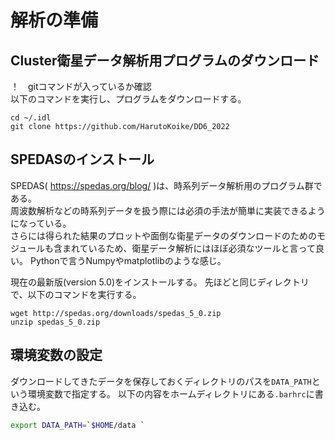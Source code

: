 # 解析の準備
## Cluster衛星データ解析用プログラムのダウンロード
！　gitコマンドが入っているか確認 </br>
以下のコマンドを実行し、プログラムをダウンロードする。
```
cd ~/.idl
git clone https://github.com/HarutoKoike/DD6_2022
```


## SPEDASのインストール
SPEDAS( https://spedas.org/blog/ )は、時系列データ解析用のプログラム群である。</br>
周波数解析などの時系列データを扱う際には必須の手法が簡単に実装できるようになっている。</br>
さらには得られた結果のプロットや面倒な衛星データのダウンロードのためのモジュールも含まれているため、衛星データ解析にはほぼ必須なツールと言って良い。
Pythonで言うNumpyやmatplotlibのような感じ。 </br>

現在の最新版(version 5.0)をインストールする。
先ほどと同じディレクトリで、以下のコマンドを実行する。
```
wget http://spedas.org/downloads/spedas_5_0.zip
unzip spedas_5_0.zip
``` 


## 環境変数の設定
ダウンロードしてきたデータを保存しておくディレクトリのパスを`DATA_PATH`という環境変数で指定する。
以下の内容をホームディレクトリにある`.barhrc`に書き込む。
```bash 
export DATA_PATH=`$HOME/data `
```
